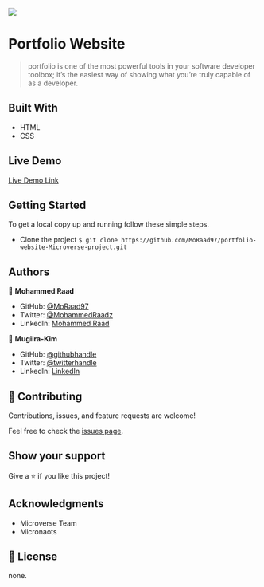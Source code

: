 ![](https://img.shields.io/badge/Microverse-blueviolet)

# Portfolio Website

> portfolio is one of the most powerful tools in your software developer toolbox; it’s the easiest way of showing what you’re truly capable of as a developer.

## Built With

- HTML
- CSS

## Live Demo

[Live Demo Link](https://moraad97.github.io/portfolio-website-Microverse-project/)

## Getting Started

To get a local copy up and running follow these simple steps.

- Clone the project `$ git clone https://github.com/MoRaad97/portfolio-website-Microverse-project.git`

## Authors

👤 **Mohammed Raad**

- GitHub: [@MoRaad97](https://github.com/MoRaad97)
- Twitter: [@MohammedRaadz](https://twitter.com/MohammedRaadz)
- LinkedIn: [Mohammed Raad](linkedin.com/in/mohammed-raad-600176210)

👤 **Mugiira-Kim**

- GitHub: [@githubhandle](https://github.com/Mugiira-Kim)
- Twitter: [@twitterhandle](https://twitter.com/@Bbm-Cru)
- LinkedIn: [LinkedIn](https://linkedin.com/in/Mugiira-kim)

## 🤝 Contributing

Contributions, issues, and feature requests are welcome!

Feel free to check the [issues page](../../issues/).

## Show your support

Give a ⭐️ if you like this project!

## Acknowledgments

- Microverse Team
- Micronaots

## 📝 License

none.
